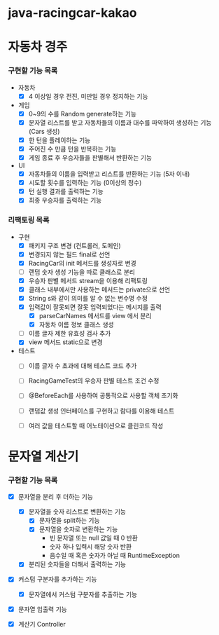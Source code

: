 # java-racingcar-kakao

# 자동차 경주
### 구현할 기능 목록
- 자동차
  - [x] 4 이상일 경우 전진, 미만일 경우 정지하는 기능
- 게임
  - [x] 0~9의 수를 Random generate하는 기능
  - [x] 문자열 리스트를 받고 자동차들의 이름과 대수를 파악하여 생성하는 기능 (Cars 생성)
  - [x] 한 턴을 플레이하는 기능
  - [x] 주어진 수 만큼 턴을 반복하는 기능
  - [x] 게임 종료 후 우승자들을 판별해서 반환하는 기능
- UI
  - [x] 자동차들의 이름을 입력받고 리스트를 반환하는 기능 (5자 이내)
  - [x] 시도할 횟수를 입력하는 기능 (0이상의 정수)
  - [x] 턴 실행 결과를 출력하는 기능
  - [x] 최종 우승자를 출력하는 기능

### 리팩토링 목록
- 구현
  - [x] 패키지 구조 변경 (컨트롤러, 도메인)
  - [x] 변경되지 않는 필드 final로 선언
  - [x] RacingCar의 init 메서드를 생성자로 변경
  - [ ] 랜덤 숫자 생성 기능을 따로 클래스로 분리
  - [x] 우승자 판별 메서드 stream을 이용해 리팩토링
  - [x] 클래스 내부에서만 사용하는 메서드는 private으로 선언
  - [x] String s와 같이 의미를 알 수 없는 변수명 수정
  - [x] 입력값이 잘못되면 잘못 입력되었다는 메시지를 출력
    - [x] parseCarNames 메서드를 view 에서 분리
    - [x] 자동차 이름 정보 클래스 생성
  - [ ] 이름 글자 제한 유효성 검사 추가
  - [x] view 메서드 static으로 변경
  
- 테스트
  - [ ] 이름 글자 수 초과에 대해 테스트 코드 추가
  - [ ] RacingGameTest의 우승자 판별 테스트 조건 수정
  - [ ] @BeforeEach를 사용하여 공통적으로 사용할 객체 초기화
  - [ ] 랜덤값 생성 인터페이스를 구현하고 람다를 이용해 테스트
  - [ ] 여러 값을 테스트할 때 어노테이션으로 클린코드 작성
  

# 문자열 계산기 
### 구현할 기능 목록
- [x] 문자열을 분리 후 더하는 기능
  - [x] 문자열을 숫자 리스트로 변환하는 기능
    - [x] 문자열을 split하는 기능
    - [x] 문자열을 숫자로 변환하는 기능
      - 빈 문자열 또는 null 값일 때 0 반환
      - 숫자 하나 입력시 해당 숫자 반환
      - 음수일 때 혹은 숫자가 아닐 때 RuntimeException
  - [x] 분리된 숫자들을 더해서 출력하는 기능
- [x] 커스텀 구분자를 추가하는 기능
  - [x] 문자열에서 커스텀 구분자를 추출하는 기능
- [x] 문자열 입출력 기능
- [x] 계산기 Controller

